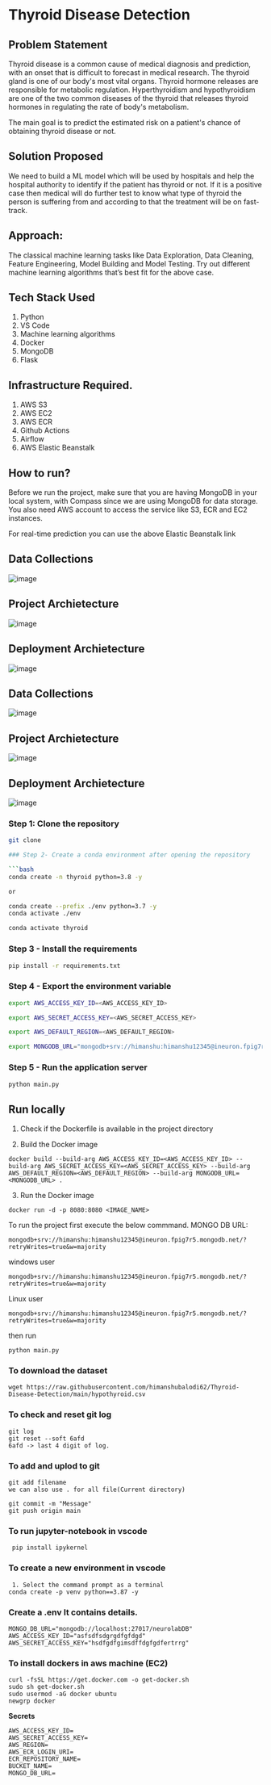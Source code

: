 # Thyroid Disease Detection



## Problem Statement
Thyroid disease is a common cause of medical diagnosis and prediction, with an onset that is difficult to forecast in medical research. The thyroid gland is one of our body's most vital organs. Thyroid hormone releases are responsible for metabolic regulation. Hyperthyroidism and hypothyroidism are one of the two common diseases of the thyroid that releases thyroid hormones in regulating the rate of body's metabolism.

The main goal is to predict the estimated risk on a patient's chance of obtaining thyroid disease or not.

## Solution Proposed 
We need to build a ML model which will be used by hospitals and help the hospital authority to identify if the patient has thyroid or not. If it is a positive case then medical will do further test to know what type of thyroid the person is suffering from and according to that the treatment will be on fast-track.


## Approach: 
The classical machine learning tasks like Data Exploration, Data Cleaning,
Feature Engineering, Model Building and Model Testing. Try out different machine
learning algorithms that’s best fit for the above case.

## Tech Stack Used
1. Python 
2. VS Code 
3. Machine learning algorithms
4. Docker
5. MongoDB
6. Flask

## Infrastructure Required.

1. AWS S3
2. AWS EC2
3. AWS ECR
4. Github Actions
5. Airflow
6. AWS Elastic Beanstalk

## How to run?
Before we run the project, make sure that you are having MongoDB in your local system, with Compass since we are using MongoDB for data storage. You also need AWS account to access the service like S3, ECR and EC2 instances.

For real-time prediction you can use the above Elastic Beanstalk link 
## Data Collections
![image](https://user-images.githubusercontent.com/102937478/216246951-7c187908-a8b0-4c64-8f37-6549c49e20fa.png)


## Project Archietecture
![image](https://user-images.githubusercontent.com/102937478/216757352-0d9a4c4c-b0c3-43c1-9bf8-92ee9a6df352.png)






## Deployment Archietecture

![image](https://user-images.githubusercontent.com/102937478/216247497-0d54dd7b-3916-4670-8465-3f1fcf6e0a9a.png)


## Data Collections

![image](https://user-images.githubusercontent.com/102937478/216246951-7c187908-a8b0-4c64-8f37-6549c49e20fa.png)

## Project Archietecture

![image](https://user-images.githubusercontent.com/57321948/193536768-ae704adc-32d9-4c6c-b234-79c152f756c5.png)


## Deployment Archietecture
![image](https://user-images.githubusercontent.com/57321948/193536973-4530fe7d-5509-4609-bfd2-cd702fc82423.png)



### Step 1: Clone the repository
```bash
git clone 

### Step 2- Create a conda environment after opening the repository

```bash
conda create -n thyroid python=3.8 -y

or 

conda create --prefix ./env python=3.7 -y
conda activate ./env
```

```bash
conda activate thyroid
```

### Step 3 - Install the requirements
```bash
pip install -r requirements.txt
```

### Step 4 - Export the environment variable
```bash
export AWS_ACCESS_KEY_ID=<AWS_ACCESS_KEY_ID>

export AWS_SECRET_ACCESS_KEY=<AWS_SECRET_ACCESS_KEY>

export AWS_DEFAULT_REGION=<AWS_DEFAULT_REGION>

export MONGODB_URL="mongodb+srv://himanshu:himanshu12345@ineuron.fpig7r5.mongodb.net/?retryWrites=true&w=majority"

```

### Step 5 - Run the application server
```bash
python main.py
```


## Run locally

1. Check if the Dockerfile is available in the project directory

2. Build the Docker image
```
docker build --build-arg AWS_ACCESS_KEY_ID=<AWS_ACCESS_KEY_ID> --build-arg AWS_SECRET_ACCESS_KEY=<AWS_SECRET_ACCESS_KEY> --build-arg AWS_DEFAULT_REGION=<AWS_DEFAULT_REGION> --build-arg MONGODB_URL=<MONGODB_URL> . 

```

3. Run the Docker image
```
docker run -d -p 8080:8080 <IMAGE_NAME>
```

To run the project  first execute the below commmand.
MONGO DB URL: 
```
mongodb+srv://himanshu:himanshu12345@ineuron.fpig7r5.mongodb.net/?retryWrites=true&w=majority
```
windows user

```
mongodb+srv://himanshu:himanshu12345@ineuron.fpig7r5.mongodb.net/?retryWrites=true&w=majority
```

Linux user

```
mongodb+srv://himanshu:himanshu12345@ineuron.fpig7r5.mongodb.net/?retryWrites=true&w=majority
```

then run 
```
python main.py
```

### To download the dataset 
```
wget https://raw.githubusercontent.com/himanshubalodi62/Thyroid-Disease-Detection/main/hypothyroid.csv
```

### To check and reset git log
```
git log
git reset --soft 6afd
6afd -> last 4 digit of log. 
```

### To add and uplod to git
```
git add filename
we can also use . for all file(Current directory)

git commit -m "Message"
git push origin main
```

### To run jupyter-notebook in vscode
```
 pip install ipykernel
```

### **To create a new environment in vscode** 
```
 1. Select the command prompt as a terminal 
conda create -p venv python==3.87 -y
```

### Create a .env It contains details.
```
MONGO_DB_URL="mongodb://localhost:27017/neurolabDB"
AWS_ACCESS_KEY_ID="asfsdfsdgrgdfgfdgd"
AWS_SECRET_ACCESS_KEY="hsdfgdfgimsdffdgfgdfertrrg"
```
### **To install dockers in aws machine (EC2)**
```
curl -fsSL https://get.docker.com -o get-docker.sh
sudo sh get-docker.sh
sudo usermod -aG docker ubuntu
newgrp docker
```



**Secrets**
```
AWS_ACCESS_KEY_ID=
AWS_SECRET_ACCESS_KEY=
AWS_REGION=
AWS_ECR_LOGIN_URI=
ECR_REPOSITORY_NAME=
BUCKET_NAME=
MONGO_DB_URL=
```
